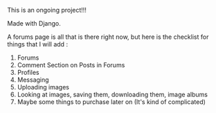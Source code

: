 This is an ongoing project!!!

Made with Django.

A forums page is all that is there right now, but here is the checklist for things that I will add : 
1. Forums
2. Comment Section on Posts in Forums
3. Profiles
4. Messaging
5. Uploading images
6. Looking at images, saving them, downloading them, image albums
7. Maybe some things to purchase later on (It's kind of complicated)
